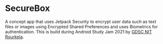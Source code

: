 # SecureBox

A concept app that uses Jetpack Security to encrypt user data such as text files or images using Encrypted Shared Preferences and uses Biometrics for authentication.
This is build during Android Study Jam 2021 by [GDSC NIT Rourkela](https://github.com/dscnitrourkela).
